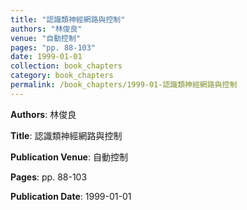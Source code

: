 ```yaml
---
title: "認識類神經網路與控制"
authors: "林俊良"
venue: "自動控制"
pages: "pp. 88-103"
date: 1999-01-01
collection: book_chapters
category: book_chapters
permalink: /book_chapters/1999-01-認識類神經網路與控制
---
```


**Authors**: 林俊良

**Title**: 認識類神經網路與控制

**Publication Venue**: 自動控制

**Pages**: pp. 88-103

**Publication Date**: 1999-01-01
